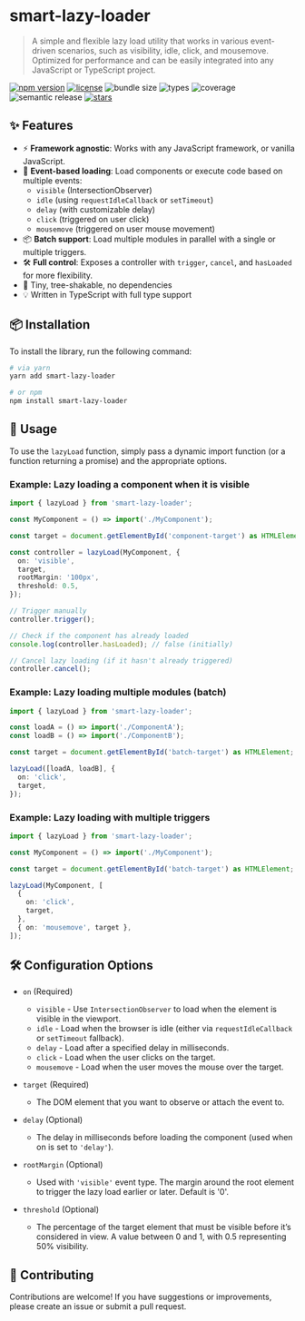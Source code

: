 # smart-lazy-loader

> A simple and flexible lazy load utility that works in various event-driven scenarios, such as visibility, idle, click, and mousemove. Optimized for performance and can be easily integrated into any JavaScript or TypeScript project.

[![npm version](https://img.shields.io/npm/v/smart-lazy-loader)](https://www.npmjs.com/package/smart-lazy-loader)
[![license](https://img.shields.io/github/license/anel-kalajevac/smart-lazy-loader)](https://github.com/anel-kalajevac/smart-lazy-loader?tab=MIT-1-ov-file#readme)
![bundle size](https://img.shields.io/bundlephobia/minzip/smart-lazy-loader)
![types](https://img.shields.io/npm/types/smart-lazy-loader)
![coverage](https://img.shields.io/badge/coverage-100%25-brightgreen)
![semantic release](https://img.shields.io/badge/release-semantic--release-blue)
[![stars](https://img.shields.io/github/stars/anel-kalajevac/smart-lazy-loader?style=social)](https://github.com/anel-kalajevac/smart-lazy-loader)

## ✨ Features

- ⚡ **Framework agnostic**: Works with any JavaScript framework, or vanilla JavaScript.
- 🧠 **Event-based loading**: Load components or execute code based on multiple events:
  - `visible` (IntersectionObserver)
  - `idle` (using `requestIdleCallback` or `setTimeout`)
  - `delay` (with customizable delay)
  - `click` (triggered on user click)
  - `mousemove` (triggered on user mouse movement)
- 📦 **Batch support**: Load multiple modules in parallel with a single or multiple triggers.
- 🛠️ **Full control**: Exposes a controller with `trigger`, `cancel`, and `hasLoaded` for more flexibility.
- 🎯 Tiny, tree-shakable, no dependencies
- 💡 Written in TypeScript with full type support

## 📦 Installation

To install the library, run the following command:

```bash
# via yarn
yarn add smart-lazy-loader

# or npm
npm install smart-lazy-loader
```

## 🔧 Usage

To use the `lazyLoad` function, simply pass a dynamic import function (or a function returning a promise) and the appropriate options.

### Example: Lazy loading a component when it is visible

```ts
import { lazyLoad } from 'smart-lazy-loader';

const MyComponent = () => import('./MyComponent');

const target = document.getElementById('component-target') as HTMLElement;

const controller = lazyLoad(MyComponent, {
  on: 'visible',
  target,
  rootMargin: '100px',
  threshold: 0.5,
});

// Trigger manually
controller.trigger();

// Check if the component has already loaded
console.log(controller.hasLoaded); // false (initially)

// Cancel lazy loading (if it hasn't already triggered)
controller.cancel();
```

### Example: Lazy loading multiple modules (batch)

```ts
import { lazyLoad } from 'smart-lazy-loader';

const loadA = () => import('./ComponentA');
const loadB = () => import('./ComponentB');

const target = document.getElementById('batch-target') as HTMLElement;

lazyLoad([loadA, loadB], {
  on: 'click',
  target,
});
```

### Example: Lazy loading with multiple triggers

```ts
import { lazyLoad } from 'smart-lazy-loader';

const MyComponent = () => import('./MyComponent');

const target = document.getElementById('batch-target') as HTMLElement;

lazyLoad(MyComponent, [
  {
    on: 'click',
    target,
  },
  { on: 'mousemove', target },
]);
```

## 🛠 Configuration Options

- `on` (Required)

  - `visible` - Use `IntersectionObserver` to load when the element is visible in the viewport.
  - `idle` - Load when the browser is idle (either via `requestIdleCallback` or `setTimeout` fallback).
  - `delay` - Load after a specified delay in milliseconds.
  - `click` - Load when the user clicks on the target.
  - `mousemove` - Load when the user moves the mouse over the target.

- `target` (Required)

  - The DOM element that you want to observe or attach the event to.

- `delay` (Optional)

  - The delay in milliseconds before loading the component (used when on is set to `'delay'`).

- `rootMargin` (Optional)

  - Used with `'visible'` event type. The margin around the root element to trigger the lazy load earlier or later. Default is '0'.

- `threshold` (Optional)
  - The percentage of the target element that must be visible before it’s considered in view. A value between 0 and 1, with 0.5 representing 50% visibility.

## 🤝 Contributing

Contributions are welcome! If you have suggestions or improvements, please create an issue or submit a pull request.
